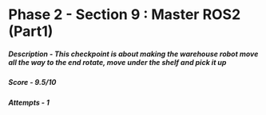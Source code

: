 # Phase 2 - Section 9 : Master ROS2 (Part1)
##### Description - This checkpoint is about making the warehouse robot move all the way to the end rotate, move under the shelf and pick it up
##### Score - 9.5/10
##### Attempts - 1
